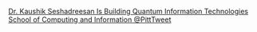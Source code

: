 [Dr. Kaushik Seshadreesan Is Building Quantum Information Technologies   School of Computing and Information   @PittTweet](https://qi.tc/qi/113679)